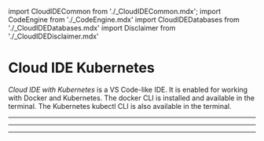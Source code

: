 import CloudIDECommon from './_CloudIDECommon.mdx';
import CodeEngine from './_CodeEngine.mdx'
import CloudIDEDatabases from './_CloudIDEDatabases.mdx'
import Disclaimer from './_CloudIDEDisclaimer.mdx'

# Cloud IDE Kubernetes

_Cloud IDE with Kubernetes_ is a VS Code-like IDE. It is enabled for working with Docker and Kubernetes. The docker CLI is installed and available in the terminal. The Kubernetes kubectl CLI is also available in the terminal.

<CloudIDECommon/>

---

<CloudIDEDatabases/>

---

<CodeEngine/>

---

<Disclaimer/>

